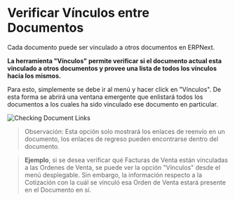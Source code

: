 <!-- add-breadcrumbs -->
# Verificar Vínculos entre Documentos

Cada documento puede ser vinculado a otros documentos en ERPNext.

**La herramienta "Vínculos" permite verificar si el documento actual esta vinculado a otros documentos y provee una lista de todos los vínculos hacia los mismos.**

Para esto, simplemente se debe ir al menú y hacer click en "Vínculos". De esta forma se abrirá una ventana emergente que enlistará todos los documentos a los cuales ha sido vinculado ese documento en particular.

![Checking Document Links](/docs/assets/img/using-erpnext/using-document-links-1.gif)

> Observación: Esta opción solo mostrará los enlaces de reenvío en un documento, los enlaces de regreso pueden encontrarse dentro del documento.

> **Ejemplo**, si se desea verificar qué Facturas de Venta están vinculadas a las Ordenes de Venta, se puede ver la opción "Vínculos" desde el menú desplegable. Sin embargo, la información respecto a la Cotización con la cuál se vinculó esa Orden de Venta estará presente en el Documento en sí. 


<!-- markdown -->

